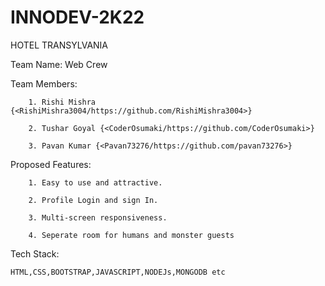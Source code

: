 # INNODEV-2K22
HOTEL TRANSYLVANIA

Team Name: Web Crew

Team Members:
        
        1. Rishi Mishra {<RishiMishra3004/https://github.com/RishiMishra3004>}
        
        2. Tushar Goyal {<CoderOsumaki/https://github.com/CoderOsumaki>}
        
        3. Pavan Kumar {<Pavan73276/https://github.com/pavan73276>}       
        
Proposed Features:
  
        1. Easy to use and attractive.
 
        2. Profile Login and sign In.
 
        3. Multi-screen responsiveness.
 
        4. Seperate room for humans and monster guests

Tech Stack:

    HTML,CSS,BOOTSTRAP,JAVASCRIPT,NODEJs,MONGODB etc
